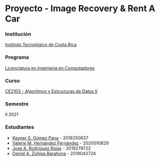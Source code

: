 # Proyecto - Image Recovery & Rent A Car

### Institución
[Instituto Tecnológico de Costa Rica](https://www.tec.ac.cr/)

### Programa
[Licenciatura en Ingeniería en Computadores](https://www.tec.ac.cr/programas-academicos/licenciatura-ingenier%C3%ADa-computadores)

### Curso
[CE2103 - Algoritmos y Estructuras de Datos II](https://www.tec.ac.cr/planes-estudio/licenciatura-ingenier%C3%ADa-computadores)

### Semestre
II 2021

### Estudiantes
- [Keyner S. Gómez Pana](https://github.com/KeynerG) - 2018250637
- [Valerie M. Hernández Fernández](https://github.com/valeriehernandez-7) - 2020010829
- [Jose A. Rodríguez Rojas](https://github.com/JoseAndres216) - 2019279722
- [Daniel A. Zúñiga Barahona](https://github.com/danyazunigab) - 2019043724